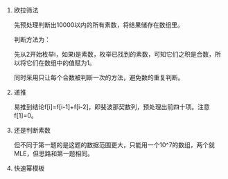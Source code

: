 1. 欧拉筛法

   先预处理判断出10000以内的所有素数，将结果储存在数组里。

   判断方法为：

   先从2开始枚举i，如果i是素数，枚举已找到的素数，可知它们之积是合数，所以将它们在数组中的值赋为1。

   同时采用只让每个合数被判断一次的方法，避免数的重复判断。

2. 递推

   易推到结论f[i]=f[i-1]+f[i-2]，即斐波那契数列，预处理出前四十项。注意f[1]=0。

3. 还是判断素数

   但不同于第一题的是这题的数据范围更大，只能用一个10^7的数组，两个就MLE，但思路和第一题相同。

4. 快速幂模板

